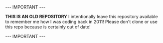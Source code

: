 --- IMPORTANT ---

**THIS IS AN OLD REPOSITORY** 
I intentionally leave this repository available to remember me how I was coding back in 2011! 
Please don't clone or use this repo because is certainly out of date!

--- IMPORTANT --- 
